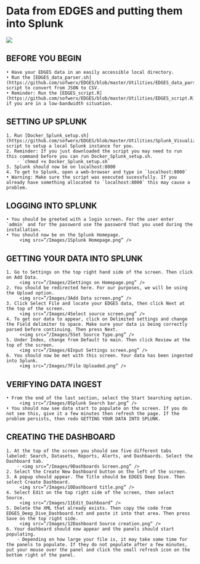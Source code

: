 ﻿# Data from EDGES and putting them into Splunk

<img src=/Images/13Finished_Dashboard.png />

## BEFORE YOU BEGIN
    • Have your EDGES data in an easily accessible local directory.
    • Run the [EDGES_data_parser.sh](https://github.com/sofwerx/EDGES/blob/master/Utilities/EDGES_data_parser.sh) script to convert from JSON to CSV.
    • Reminder: Run the [EDGES_script.R](https://github.com/sofwerx/EDGES/blob/master/Utilities/EDGES_script.R) if you are in a low-bandwidth situation.

## SETTING UP SPLUNK 
    1. Run [Docker_Splunk_setup.sh](https://github.com/sofwerx/EDGES/blob/master/Utilities/Splunk_Visualization/Docker_Splunk_Setup.sh) script to setup a local Splunk instance for you.
    2. Reminder: If you just downloaded the script you may need to run this command before you can run Docker_Splunk_setup.sh.
        ◦ `chmod +x Docker_Splunk_setup.sh`
    3. Splunk should now be on localhost:8000
    4. To get to Splunk, open a web-browser and type in `localhost:8000`
    • Warning: Make sure the script was executed sucessfully. If you already have something allocated to `localhost:8000` this may cause a problem.

## LOGGING INTO SPLUNK
    • You should be greeted with a login screen. For the user enter `admin` and for the password use the password that you used during the installation.
    • You should now be on the Splunk Homepage. 
         <img src=”/Images/1Splunk Homepage.png” />

## GETTING YOUR DATA INTO SPLUNK
    1. Go to Settings on the top right hand side of the screen. Then click on Add Data.
         <img src=”/Images/2Settings on Homepage.png” />
    2. You should be redirected here. For our purposes, we will be using the Upload option.
         <img src=”/Images/3Add Data screen.png” />
    3. Click Select File and locate your EDGES data, then click Next at the top of the screen.
         <img src=”/Images/4Select source screen.png” />
    4. To get our data to appear, click on Delimited settings and change the Field delimiter to space. Make sure your data is being correctly parsed before continuing. Then press Next.
         <<img src=”/Images/5Set Source Type.png” />
    5. Under Index, change from Default to main. Then click Review at the top of the screen.
         <img src=”/Images/6Input Settings screen.png” />
    6. You should now be met with this screen. Your data has been ingested into Splunk.
         <img src=”/Images/7File Uploaded.png” />

## VERIFYING DATA INGEST
    • From the end of the last section, select the Start Searching option.
         <img src=”/Images/8Splunk Search bar.png” />
    • You should now see data start to populate on the screen. If you do not see this, give it a few minutes then refresh the page. If the problem persists, then redo GETTING YOUR DATA INTO SPLUNK.

## CREATING THE DASHBOARD
    1. At the top of the screen you should see five different tabs labeled: Search, Datasets, Reports, Alerts, and Dashbaords. Select the Dashboard tab.
        ◦ <img src=”/Images/9Dashboards Screen.png” />
    2. Select the Create New Dashboard button on the left of the screen. 
    3. A popup should appear. The Title should be EDGES Deep Dive. Then select Create Dashboard.
         <img src=”/Images/10Dashboard title.png” />
    4. Select Edit on the top right side of the screen, then select Source.
         <img src=”/Images/11Edit_Dashboard” />
    5. Delete the XML that already exists. Then copy the code from EDGES_Deep_Dive_Dashboard.txt and paste it into that area. Then press Save on the top right side. 
         <img src=”/Images/12Dashboard Source creation.png” />
    6. Your dashboard should now appear and the panels should start populating.
        ◦ Depending on how large your file is, it may take some time for the panels to populate. If they do not populate after a few minutes, put your mouse over the panel and click the small refresh icon on the bottom right of the panel.

